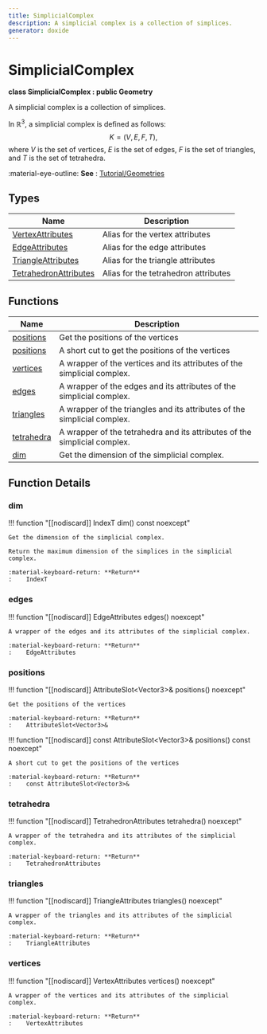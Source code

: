 ```yaml
---
title: SimplicialComplex
description: A simplicial complex is a collection of simplices.
generator: doxide
---
```



# SimplicialComplex

**class  SimplicialComplex : public Geometry**



A simplicial complex is a collection of simplices.

In $\mathbb{R}^3$, a simplicial complex is defined as follows:
$$
K = (V, E, F, T),
$$
where $V$ is the set of vertices, $E$ is the set of edges, $F$ is the set of triangles, and $T$ is the set of tetrahedra.

:material-eye-outline: **See**
:    [Tutorial/Geometries](../../../../tutorial/geometries.md)



## Types

| Name | Description |
| ---- | ----------- |
| [VertexAttributes](VertexAttributes/index.md) | Alias for the vertex attributes |
| [EdgeAttributes](EdgeAttributes/index.md) | Alias for the edge attributes |
| [TriangleAttributes](TriangleAttributes/index.md) | Alias for the triangle attributes |
| [TetrahedronAttributes](TetrahedronAttributes/index.md) | Alias for the tetrahedron attributes |

## Functions

| Name | Description |
| ---- | ----------- |
| [positions](#positions) | Get the positions of the vertices |
| [positions](#positions) | A short cut to get the positions of the vertices |
| [vertices](#vertices) | A wrapper of the vertices and its attributes of the simplicial complex. |
| [edges](#edges) | A wrapper of the edges and its attributes of the simplicial complex. |
| [triangles](#triangles) | A wrapper of the triangles and its attributes of the simplicial complex. |
| [tetrahedra](#tetrahedra) | A wrapper of the tetrahedra and its attributes of the simplicial complex. |
| [dim](#dim) | Get the dimension of the simplicial complex. |

## Function Details

### dim<a name="dim"></a>
!!! function "[[nodiscard]] IndexT dim() const noexcept"

    
    
    Get the dimension of the simplicial complex.
    
    Return the maximum dimension of the simplices in the simplicial complex.
    
    :material-keyboard-return: **Return**
    :    IndexT
    
    

### edges<a name="edges"></a>
!!! function "[[nodiscard]] EdgeAttributes  edges() noexcept"

    
    
    A wrapper of the edges and its attributes of the simplicial complex.
    
    :material-keyboard-return: **Return**
    :    EdgeAttributes
    
    

### positions<a name="positions"></a>
!!! function "[[nodiscard]] AttributeSlot&lt;Vector3&gt;&amp; positions() noexcept"

    
    
    Get the positions of the vertices
    
    :material-keyboard-return: **Return**
    :    AttributeSlot<Vector3>&
    
    

!!! function "[[nodiscard]] const AttributeSlot&lt;Vector3&gt;&amp; positions() const noexcept"

    
    
    A short cut to get the positions of the vertices
    
    :material-keyboard-return: **Return**
    :    const AttributeSlot<Vector3>&
    
    

### tetrahedra<a name="tetrahedra"></a>
!!! function "[[nodiscard]] TetrahedronAttributes  tetrahedra() noexcept"

    
    
    A wrapper of the tetrahedra and its attributes of the simplicial complex.
    
    :material-keyboard-return: **Return**
    :    TetrahedronAttributes
    
    

### triangles<a name="triangles"></a>
!!! function "[[nodiscard]] TriangleAttributes  triangles() noexcept"

    
    
    A wrapper of the triangles and its attributes of the simplicial complex.
    
    :material-keyboard-return: **Return**
    :    TriangleAttributes
    
    

### vertices<a name="vertices"></a>
!!! function "[[nodiscard]] VertexAttributes  vertices() noexcept"

    
    
    A wrapper of the vertices and its attributes of the simplicial complex.
    
    :material-keyboard-return: **Return**
    :    VertexAttributes
    
    

